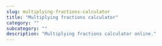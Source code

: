 ```yaml
---
slug: multiplying-fractions-calculator
title: "Multiplying fractions calculator"
category: ""
subcategory: ""
description: "Multiplying fractions calculator online."
---
```


